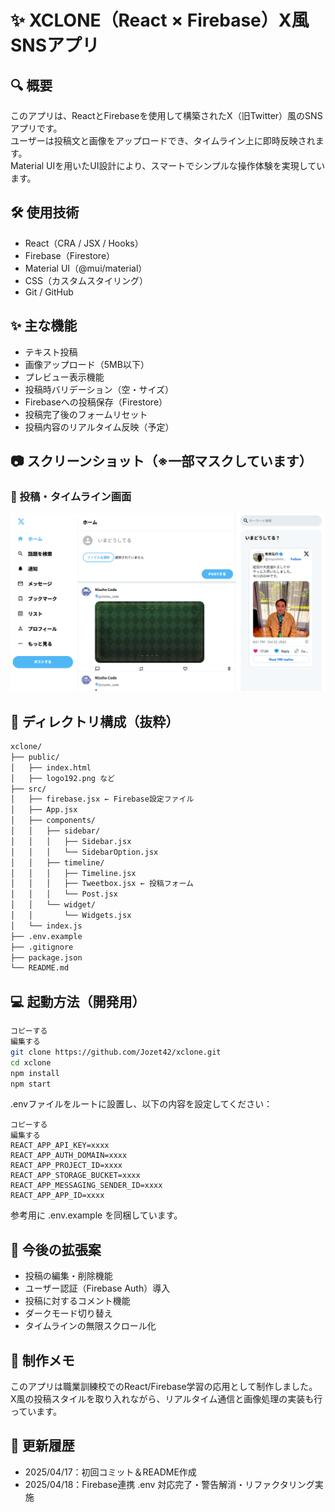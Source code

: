 # ✨ XCLONE（React × Firebase）X風SNSアプリ

## 🔍 概要
このアプリは、ReactとFirebaseを使用して構築されたX（旧Twitter）風のSNSアプリです。  
ユーザーは投稿文と画像をアップロードでき、タイムライン上に即時反映されます。  
Material UIを用いたUI設計により、スマートでシンプルな操作体験を実現しています。

## 🛠 使用技術
- React（CRA / JSX / Hooks）
- Firebase（Firestore）
- Material UI（@mui/material）
- CSS（カスタムスタイリング）
- Git / GitHub

## ✨ 主な機能
- テキスト投稿
- 画像アップロード（5MB以下）
- プレビュー表示機能
- 投稿時バリデーション（空・サイズ）
- Firebaseへの投稿保存（Firestore）
- 投稿完了後のフォームリセット
- 投稿内容のリアルタイム反映（予定）

## 📷 スクリーンショット（※一部マスクしています）
### 📝 投稿・タイムライン画面
![投稿UIとタイムライン](./public/screenshot_x.png)

## 📂 ディレクトリ構成（抜粋）
```bash
xclone/
├── public/
│   ├── index.html
│   ├── logo192.png など
├── src/
│   ├── firebase.jsx ← Firebase設定ファイル
│   ├── App.jsx
│   ├── components/
│   │   ├── sidebar/
│   │   │   ├── Sidebar.jsx
│   │   │   └── SidebarOption.jsx
│   │   ├── timeline/
│   │   │   ├── Timeline.jsx
│   │   │   ├── Tweetbox.jsx ← 投稿フォーム
│   │   │   └── Post.jsx
│   │   └── widget/
│   │       └── Widgets.jsx
│   └── index.js
├── .env.example
├── .gitignore
├── package.json
└── README.md
```

## 💻 起動方法（開発用）
```bash
コピーする
編集する
git clone https://github.com/Jozet42/xclone.git
cd xclone
npm install
npm start
```
.envファイルをルートに設置し、以下の内容を設定してください：

```env
コピーする
編集する
REACT_APP_API_KEY=xxxx
REACT_APP_AUTH_DOMAIN=xxxx
REACT_APP_PROJECT_ID=xxxx
REACT_APP_STORAGE_BUCKET=xxxx
REACT_APP_MESSAGING_SENDER_ID=xxxx
REACT_APP_APP_ID=xxxx
```
参考用に .env.example を同梱しています。

## 🧪 今後の拡張案
- 投稿の編集・削除機能
- ユーザー認証（Firebase Auth）導入
- 投稿に対するコメント機能
- ダークモード切り替え
- タイムラインの無限スクロール化

## 🙌 制作メモ
このアプリは職業訓練校でのReact/Firebase学習の応用として制作しました。
X風の投稿スタイルを取り入れながら、リアルタイム通信と画像処理の実装も行っています。

## 📝 更新履歴
- 2025/04/17：初回コミット＆README作成
- 2025/04/18：Firebase連携 .env 対応完了・警告解消・リファクタリング実施